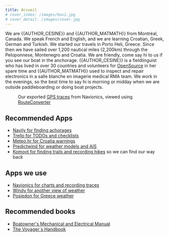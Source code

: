 ```yaml
---
title: Accueil
# cover_index: /images/box1.jpg
# cover_detail: /images/cover.jpg
---
```


<p>We are {{AUTHOR_CESINE}} and {{AUTHOR_MATMATH}} from Montréal, Canada. We speak French and English, and we are learning Croatian, Greek, German and Turkish. We started our travels in Porto Heli, Greece. Since then we have sailed over 1,200 nautical miles (2,200km) through the Peloponnese, Montenegro and Croatia. We are friendly, come say hi to us if you see our boat in the anchorage. {{AUTHOR_CESINE}} is a fieldlinguist who has lived in over 30 countries and volunteers for <a href="http://github.com/cesine" data-type="URL" data-id="http://github.com/cesine">OpenSource</a> in her spare time and {{AUTHOR_MATMATH}} used to inspect and repair electronics in a salle blanche en imagerie medical RMA team. We work in the evenings, so the best time to say hi is morning or midday when we are outside paddleboarding or doing boat projects.</p>

<figure class="wp-block-image size-large">
<img src="{{AKATON_URL}}/images/2022-trace.png" alt="" class="wp-image-221"/>
<figcaption class="wp-element-caption">Our exported <a href="https://drive.google.com/file/d/1AJh8o5PqCwSffShAjM11Wmbqt5Fb_HXb/view?usp=share_link">GPS traces</a> from Navionics, viewed using <a href="https://www.routeconverter.com/home/fr" data-type="URL" data-id="https://www.routeconverter.com/home/fr">RouteConverter</a>
</figcaption>
</figure>

<h2>Recommended Apps</h2>

<ul>
<li>
<a href="https://navily.com/">Navily for finding achorages</a>
</li>
<li>
<a href="https://trello.com/">Trello for TODOs and checklists</a>
</li>
<li>
<a href="https://meteo.hr/naslovnica-upozorenja.php?lang=en&amp;tab=upozorenja">Meteo.hr for Croatia warnings</a>
</li>
<li>
<a href="https://www.predictwind.com/?lang=fr">Predictwind for weather models and AIS</a>
</li>
<li>
<a href="https://www.komoot.com/">Komoot for finding trails and recording hikes</a>&nbsp;so we can find our way back</li>
</ul>

<h2>Apps we use</h2>

<ul>
<li>
<a href="https://www.navionics.com/">Navionics for charts and recording traces</a>
</li>
<li>
<a href="https://www.windy.com/37.328/23.152?36.828,23.152,8">Windy for another view of weather</a>
</li>
<li>
<a href="https://poseidon.hcmr.gr/">Posiedon for Greece weather</a>
</li>
</ul>
<h2>Recommended books</h2>
<ul>
<li>
<a href="https://www.amazon.com/Boatowners-Mechanical-Electrical-Manual-Essential/dp/0071432388">
</a>
<a href="https://www.amazon.com/Boatowners-Mechanical-Electrical-Manual-Essential-ebook/dp/B006QA720O/ref=tmm_kin_swatch_0?_encoding=UTF8&amp;qid=&amp;sr=" target="_blank" rel="noreferrer noopener">Boatowner's Mechanical and Electrical Manual</a>
</li>
<li>
<a href="https://www.amazon.com/Voyagers-Handbook-Essential-Guide-Cruising-ebook/dp/B0072UO1VA/ref=sr_1_1?crid=24UHLRP80325F&amp;keywords=the+voyagers+handbook&amp;qid=1672623022&amp;s=digital-text&amp;sprefix=the+voyagers+handbook%2Cdigital-text%2C62&amp;sr=1-1" target="_blank" rel="noreferrer noopener">The Voyager`s Handbook</a>
</li>
</ul>
